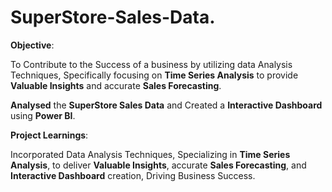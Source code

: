 # SuperStore-Sales-Data.

**Objective**:

To Contribute to the Success of a business by utilizing data Analysis Techniques, Specifically focusing on **Time Series Analysis** to provide **Valuable Insights** and accurate **Sales Forecasting**.

**Analysed** the **SuperStore Sales Data** and Created a **Interactive Dashboard** using **Power BI**.

**Project Learnings**:

Incorporated Data Analysis Techniques, Specializing in **Time Series Analysis**, to deliver **Valuable Insights**, accurate **Sales Forecasting**, and **Interactive Dashboard** creation, Driving Business Success.
